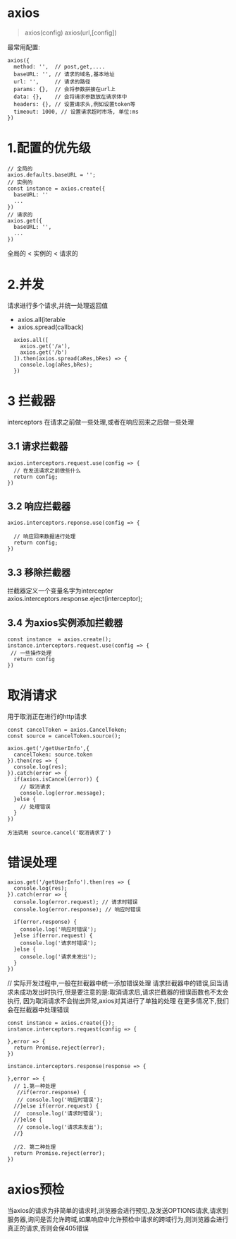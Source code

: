 # axios

> axios(config)
> axios(url,[config])

最常用配置:
```
axios({
  method: '',  // post,get,.... 
  baseURL: '', // 请求的域名,基本地址
  url: '',     // 请求的路径
  params: {},  // 会将参数拼接在url上
  data: {},    // 会将请求参数放在请求体中
  headers: {}, // 设置请求头,例如设置token等
  timeout: 1000, // 设置请求超时市场, 单位:ms
})
```

# 1.配置的优先级
```
// 全局的
axios.defaults.baseURL = '';
// 实例的
const instance = axios.create({
  baseURL: ''
  ...
})
// 请求的
axios.get({
  baseURL: '',
  ...
})
```
全局的 < 实例的 < 请求的

# 2.并发
请求进行多个请求,并统一处理返回值

- axios.all(iterable
- axios.spread(callback)

```
  axios.all([
    axios.get('/a'),
    axios.get('/b')
  ]).then(axios.spread(aRes,bRes) => {
    console.log(aRes,bRes);
  })
```
# 3 拦截器
interceptors 在请求之前做一些处理,或者在响应回来之后做一些处理
## 3.1 请求拦截器
```
axios.interceptors.request.use(config => {
  // 在发送请求之前做些什么
  return config;
})
```
## 3.2 响应拦截器
```
axios.interceptors.reponse.use(config => {
  
  // 响应回来数据进行处理
  return config;
})
```
## 3.3 移除拦截器
拦截器定义一个变量名字为intercepter
axios.interceptors.response.eject(interceptor);

## 3.4 为axios实例添加拦截器
```
const instance  = axios.create();
instance.interceptors.request.use(config => {
 // 一些操作处理
  return config
})
```
# 取消请求
用于取消正在进行的http请求
```
const cancelToken = axios.CancelToken;
const source = cancelToken.source();

axios.get('/getUserInfo',{
  cancelToken: source.token
}).then(res => {
  console.log(res);
}).catch(error => {
  if(axios.isCancel(error)) {
    // 取消请求
    console.log(error.message);
  }else {
    // 处理错误
  }
})

方法调用 source.cancel('取消请求了')
```

# 错误处理
```
axios.get('/getUserInfo').then(res => {
  console.log(res);
}).catch(error => {
  console.log(error.request); // 请求时错误
  console.log(error.response); // 响应时错误

  if(error.response) {
    console.log('响应时错误');
  }else if(error.request) {
    console.log('请求时错误');
  }else {
    console.log('请求未发出');
  }
})
```

// 实际开发过程中,一般在拦截器中统一添加错误处理
请求拦截器中的错误,回当请求未成功发出时执行,但是要注意的是:取消请求后,请求拦截器的错误函数也不太会执行,
因为取消请求不会抛出异常,axios对其进行了单独的处理
在更多情况下,我们会在拦截器中处理错误
```
const instance = axios.create({});
instance.interceptors.request(config => {

},error => {
  return Promise.reject(error);
})

instance.interceptors.response(response => {

},error => {
  // 1.第一种处理
   //if(error.response) {
   // console.log('响应时错误');
  //}else if(error.request) {
  //  console.log('请求时错误');
  //}else {
   // console.log('请求未发出');
  //}

  //2. 第二种处理
  return Promise.reject(error);
})
```

# axios预检

当axios的请求为非简单的请求时,浏览器会进行预见,及发送OPTIONS请求,请求到服务器,询问是否允许跨域,如果响应中允许预检中请求的跨域行为,则浏览器会进行真正的请求,否则会保405错误